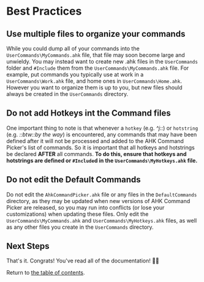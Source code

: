 # Best Practices

## Use multiple files to organize your commands

While you could dump all of your commands into the `UserCommands\MyCommands.ahk` file, that file may soon become large and unwieldy.
You may instead want to create new .ahk files in the `UserCommands` folder and `#Include` them from the `UserCommands\MyCommands.ahk` file.
For example, put commands you typically use at work in a `UserCommands\Work.ahk` file, and home ones in `UserCommands\Home.ahk`.
However you want to organize them is up to you, but new files should always be created in the `UserCommands` directory.

## Do not add Hotkeys int the Command files

One important thing to note is that whenever a `hotkey` (e.g. _^j::_) or `hotstring` (e.g. _::btw::by the way_) is encountered, any commands that may have been defined after it will not be processed and added to the AHK Command Picker's list of commands.
So it is important that all hotkeys and hotstrings be declared **AFTER** all commands.
**To do this, ensure that hotkeys and hotstrings are defined or `#Include`d in the `UserCommands\MyHotkeys.ahk` file.**

## Do not edit the Default Commands

Do not edit the `AhkCommandPicker.ahk` file or any files in the `DefaultCommands` directory, as they may be updated when new versions of AHK Command Picker are released, so you may run into conflicts (or lose your customizations) when updating these files.
Only edit the `UserCommands\MyCommands.ahk` and `UserCommands\MyHotkeys.ahk` files, as well as any other files you create in the `UserCommands` directory.

## Next Steps

That's it.
Congrats!
You've read all of the documentation! 🎉👏

Return to [the table of contents][DocumentationTableOfContents].

<!-- Links -->
[DocumentationTableOfContents]: DocumentationHomePage.md
